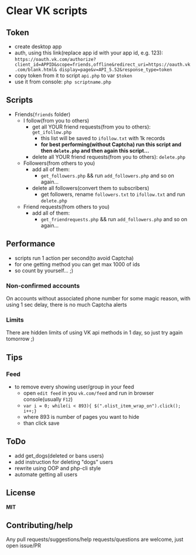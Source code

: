 # Clear VK scripts

## Token

* create desktop app
* auth, using this link(replace app id with your app id, e.g. 123):
`https://oauth.vk.com/authorize?client_id=APPID&scope=friends,offline&redirect_uri=https://oauth.vk.com/blank.html& display=page&v=API_5.52&response_type=token`
* copy token from it to script `api.php` to var `$token`
* use it from console: `php scriptname.php`

## Scripts

* Friends(`friends` folder)
    * I follow(from you to others)
        * get all YOUR friend requests(from you to others): `get_ifollow.php`
            * this list will be saved to `ifollow.txt` with 1k records
            * **for best performing(without Captcha) run this script and then `delete.php`
            and then again this script...**
        * delete all YOUR friend requests(from you to others): `delete.php`
    * Followers(from others to you)
        * add all of them:
            * `get_followers.php` && run `add_followers.php` and so on again...
        * delete all followers(convert them to subscribers)
            * get followers, rename `followers.txt` to `ifollow.txt` and run `delete.php`
    * Friend requests(from others to you)
        * add all of them:
            * `get_friendrequests.php` && run `add_followers.php` and so on again...

## Performance

* scripts run 1 action per second(to avoid Captcha)
* for one getting method you can get max 1000 of ids
* so count by yourself... ;)

### Non-confirmed accounts

On accounts without associated phone number for some magic reason,
with using 1 sec delay, there is no much Captcha alerts

### Limits

There are hidden limits of using VK api methods in 1 day, so just try again tomorrow ;)

## Tips

### Feed

* to remove every showing user/group in your feed
    * open `edit feed` in you `vk.com/feed` and run in browser console(usually `F12`)
    * `var i = 0; while(i < 893){ $(".olist_item_wrap_on").click(); i++;}`
    * where 893 is number of pages you want to hide
    * than click save

## ToDo

* add get_dogs(deleted or bans users)
* add instruction for deleting "dogs" users
* rewrite using OOP and php-cli style
* automate getting all users

## License

**MIT**

## Contributing/help

Any pull requests/suggestions/help requests/questions are welcome, just open issue/PR


